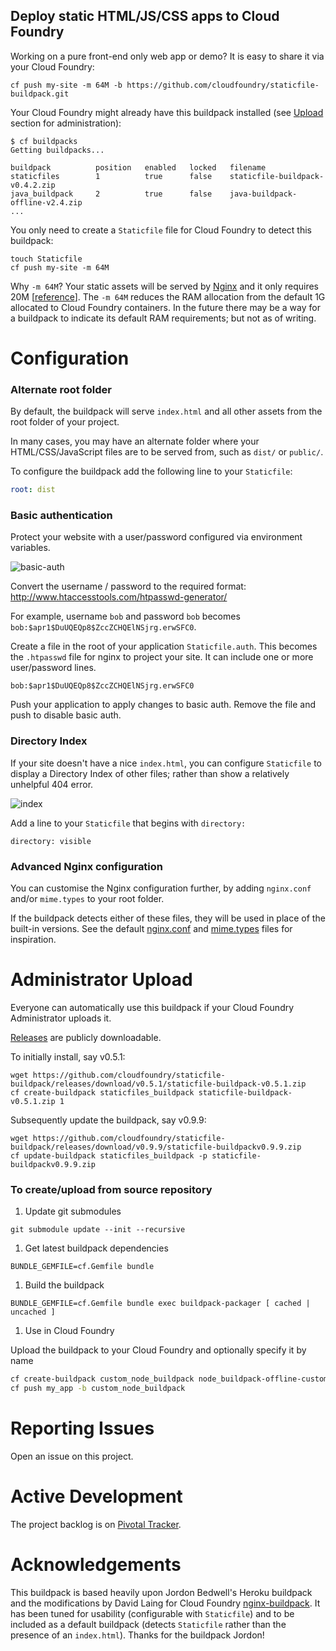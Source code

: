 Deploy static HTML/JS/CSS apps to Cloud Foundry
-----------------------------------------------

Working on a pure front-end only web app or demo? It is easy to share it via your Cloud Foundry:

```
cf push my-site -m 64M -b https://github.com/cloudfoundry/staticfile-buildpack.git
```

Your Cloud Foundry might already have this buildpack installed (see [Upload](#administrator-upload) section for administration):

```
$ cf buildpacks
Getting buildpacks...

buildpack          position   enabled   locked   filename
staticfiles        1          true      false    staticfile-buildpack-v0.4.2.zip
java_buildpack     2          true      false    java-buildpack-offline-v2.4.zip
...
```

You only need to create a `Staticfile` file for Cloud Foundry to detect this buildpack:

```
touch Staticfile
cf push my-site -m 64M
```

Why `-m 64M`? Your static assets will be served by [Nginx](http://nginx.com/) and it only requires 20M \[[reference](http://wiki.nginx.org/WhyUseIt)]. The `-m 64M` reduces the RAM allocation from the default 1G allocated to Cloud Foundry containers. In the future there may be a way for a buildpack to indicate its default RAM requirements; but not as of writing.

Configuration
=============

### Alternate root folder

By default, the buildpack will serve `index.html` and all other assets from the root folder of your project.

In many cases, you may have an alternate folder where your HTML/CSS/JavaScript files are to be served from, such as `dist/` or `public/`.

To configure the buildpack add the following line to your `Staticfile`:

```yaml
root: dist
```

### Basic authentication

Protect your website with a user/password configured via environment variables.

![basic-auth](http://cl.ly/image/13402a2d0R1i/basicauth.png)

Convert the username / password to the required format: http://www.htaccesstools.com/htpasswd-generator/

For example, username `bob` and password `bob` becomes `bob:$apr1$DuUQEQp8$ZccZCHQElNSjrg.erwSFC0`.

Create a file in the root of your application `Staticfile.auth`. This becomes the `.htpasswd` file for nginx to project your site. It can include one or more user/password lines.

```
bob:$apr1$DuUQEQp8$ZccZCHQElNSjrg.erwSFC0
```

Push your application to apply changes to basic auth. Remove the file and push to disable basic auth.

### Directory Index

If your site doesn't have a nice `index.html`, you can configure `Staticfile` to display a Directory Index of other files; rather than show a relatively unhelpful 404 error.

![index](http://cl.ly/image/2U2y121g000g/directory-index.png)

Add a line to your `Staticfile` that begins with `directory:`

```
directory: visible
```

### Advanced Nginx configuration

You can customise the Nginx configuration further, by adding `nginx.conf` and/or `mime.types` to your root folder.

If the buildpack detects either of these files, they will be used in place of the built-in versions. See the default [nginx.conf](https://github.com/cloudfoundry-incubator/staticfile-buildpack/blob/master/conf/nginx.conf) and [mime.types](https://github.com/cloudfoundry-incubator/staticfile-buildpack/blob/master/conf/nginx.conf) files for inspiration.

Administrator Upload
====================

Everyone can automatically use this buildpack if your Cloud Foundry Administrator uploads it.

[Releases](https://github.com/cloudfoundry/staticfile-buildpack/releases) are publicly downloadable.

To initially install, say v0.5.1:

```
wget https://github.com/cloudfoundry/staticfile-buildpack/releases/download/v0.5.1/staticfile-buildpack-v0.5.1.zip
cf create-buildpack staticfiles_buildpack staticfile-buildpack-v0.5.1.zip 1
```

Subsequently update the buildpack, say v0.9.9:

```
wget https://github.com/cloudfoundry/staticfile-buildpack/releases/download/v0.9.9/staticfile-buildpackv0.9.9.zip
cf update-buildpack staticfiles_buildpack -p staticfile-buildpackv0.9.9.zip
```

### To create/upload from source repository

1. Update git submodules
  ```shell
  git submodule update --init --recursive
  ```

1. Get latest buildpack dependencies

  ```shell
  BUNDLE_GEMFILE=cf.Gemfile bundle
  ```

1. Build the buildpack

  ```shell
  BUNDLE_GEMFILE=cf.Gemfile bundle exec buildpack-packager [ cached | uncached ]
  ```

1. Use in Cloud Foundry

  Upload the buildpack to your Cloud Foundry and optionally specify it by name

  ```bash
  cf create-buildpack custom_node_buildpack node_buildpack-offline-custom.zip 1
  cf push my_app -b custom_node_buildpack
  ```


Reporting Issues
================

Open an issue on this project.

Active Development
==================

The project backlog is on [Pivotal Tracker](https://www.pivotaltracker.com/projects/1042066).

Acknowledgements
================

This buildpack is based heavily upon Jordon Bedwell's Heroku buildpack and the modifications by David Laing for Cloud Foundry [nginx-buildpack](https://github.com/cloudfoundry-community/nginx-buildpack). It has been tuned for usability (configurable with `Staticfile`) and to be included as a default buildpack (detects `Staticfile` rather than the presence of an `index.html`). Thanks for the buildpack Jordon!
